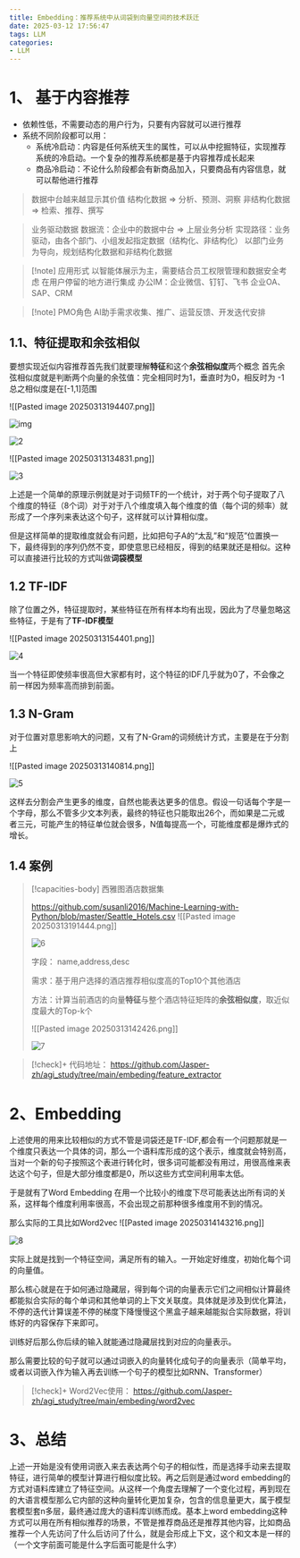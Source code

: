 ```yaml
---
title: Embedding：推荐系统中从词袋到向量空间的技术跃迁
date: 2025-03-12 17:56:47
tags: LLM
categories: 
- LLM
---
```


# 1、 基于内容推荐

* 依赖性低，不需要动态的用户行为，只要有内容就可以进行推荐
* 系统不同阶段都可以用：
	* 系统冷启动：内容是任何系统天生的属性，可以从中挖掘特征，实现推荐系统的冷启动。一个复杂的推荐系统都是基于内容推荐成长起来
	* 商品冷启动：不论什么阶段都会有新商品加入，只要商品有内容信息，就可以帮他进行推荐

>数据中台越来越显示其价值
>结构化数据 => 分析、预测、洞察
>非结构化数据 => 检索、推荐、撰写

> 业务驱动数据
> 数据流：企业中的数据中台 => 上层业务分析
> 实现路径：业务驱动，由各个部门、小组发起指定数据（结构化、非结构化）
> 以部门业务为导向，规划结构化数据和非结构化数据


>[!note] 应用形式
> 以智能体展示为主，需要结合员工权限管理和数据安全考虑
> 在用户停留的地方进行集成
> 办公IM：企业微信、钉钉、飞书
> 企业OA、SAP、CRM

>[!note] PMO角色
> AI助手需求收集、推广、运营反馈、开发迭代安排


## 1.1、特征提取和余弦相似

要想实现近似内容推荐首先我们就要理解**特征**和这个**余弦相似度**两个概念
首先余弦相似度就是判断两个向量的余弦值：完全相同时为1，垂直时为0，相反时为 -1 总之相似度是在[-1,1]范围 

![[Pasted image 20250313194407.png]]

![img](20250313194407.png)

![2](20250313134251.png)

![[Pasted image 20250313134831.png]]

![3](20250313134831.png)

上述是一个简单的原理示例就是对于词频TF的一个统计，对于两个句子提取了八个维度的特征（8个词）对于对于八个维度填入每个维度的值（每个词的频率）就形成了一个序列来表达这个句子，这样就可以计算相似度。

但是这样简单的提取维度就会有问题，比如把句子A的“太乱”和“规范”位置换一下，最终得到的序列仍然不变，即使意思已经相反，得到的结果就还是相似。这种可以直接进行比较的方式叫做**词袋模型**

## 1.2 TF-IDF
除了位置之外，特征提取时，某些特征在所有样本均有出现，因此为了尽量忽略这些特征，于是有了**TF-IDF模型**

![[Pasted image 20250313154401.png]]

![4](20250313154401.png)

当一个特征即使频率很高但大家都有时，这个特征的IDF几乎就为0了，不会像之前一样因为频率高而排到前面。


## 1.3 N-Gram
对于位置对意思影响大的问题，又有了N-Gram的词频统计方式，主要是在于分割上

![[Pasted image 20250313140814.png]]

![5](20250313140814.png)

这样去分割会产生更多的维度，自然也能表达更多的信息。假设一句话每个字是一个字母，那么不管多少文本列表，最终的特征也只能取出26个，而如果是二元或者三元，可能产生的特征单位就会很多，N值每提高一个，可能维度都是爆炸式的增长。


## 1.4 案例

> [!capacities-body] 西雅图酒店数据集 
>
> https://github.com/susanli2016/Machine-Learning-with-Python/blob/master/Seattle_Hotels.csv
> ![[Pasted image 20250313191444.png]]
>
> ![6](20250313191444.png)
>
> 字段： name,address,desc
>
> 需求：基于用户选择的酒店推荐相似度高的Top10个其他酒店
>
> 方法：计算当前酒店的向量**特征**与整个酒店特征矩阵的**余弦相似度**，取近似度最大的Top-k个
>
> ![[Pasted image 20250313142426.png]]
>
> ![7](20250313142426.png)

 > [!check]+ 代码地址：
 > https://github.com/Jasper-zh/agi_study/tree/main/embeding/feature_extractor




# 2、Embedding

上述使用的用来比较相似的方式不管是词袋还是TF-IDF,都会有一个问题那就是一个维度只表达一个具体的词，那么一个语料库形成的这个表示，维度就会特别高，当对一个新的句子按照这个表进行转化时，很多词可能都没有用过，用很高维来表达这个句子，但是大部分维度都是0，所以这些方式空间利用率太低。

于是就有了Word Embedding 在用一个比较小的维度下尽可能表达出所有词的关系，这样每个维度利用率很高，不会出现之前那种很多维度用不到的情况。

那么实际的工具比如Word2vec
![[Pasted image 20250314143216.png]]

![8](20250314143216.png)

实际上就是找到一个特征空间，满足所有的输入。一开始定好维度，初始化每个词的向量值。

那么核心就是在于如何通过隐藏层，得到每个词的向量表示它们之间相似计算最终都能拟合实际的每个单词和其他单词的上下文关联度。具体就是涉及到优化算法，不停的迭代计算误差不停的梯度下降慢慢这个黑盒子越来越能拟合实际数据，将训练好的内容保存下来即可。

训练好后那么你后续的输入就能通过隐藏层找到对应的向量表示。

那么需要比较的句子就可以通过词嵌入的向量转化成句子的向量表示（简单平均，或者以词嵌入作为输入再去训练一个句子的模型比如RNN、Transformer）

> [!check]+ Word2Vec使用：
 > https://github.com/Jasper-zh/agi_study/tree/main/embeding/word2vec


# 3、总结

上述一开始是没有使用词嵌入来去表达两个句子的相似性，而是选择手动来去提取特征，进行简单的模型计算进行相似度比较。再之后则是通过word embedding的方式对语料库建立了特征空间。从这样一个角度去理解了一个变化过程，再到现在的大语言模型那么它内部的这种向量转化更加复杂，包含的信息量更大，属于模型套模型套n多层，最终通过庞大的语料库训练而成。基本上word embedding这种方式可以用在所有相似推荐的场景，不管是推荐商品还是推荐其他内容，比如商品推荐一个人先访问了什么后访问了什么，就是会形成上下文，这个和文本是一样的（一个文字前面可能是什么字后面可能是什么字）